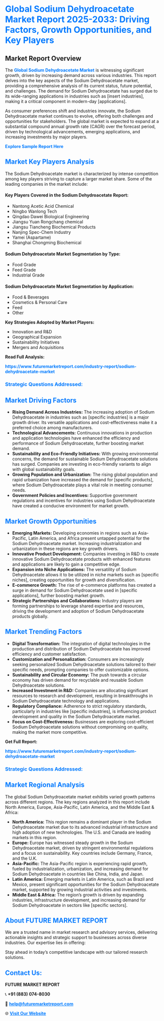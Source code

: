 <h1 style="color: #007BFF;">Global Sodium Dehydroacetate Market Report 2025-2033: Driving Factors, Growth Opportunities, and Key Players</h1>

<section id="overview">
<h2>Market Report Overview</h2>
<p>The <a href="https://www.futuremarketreport.com/industry-report/sodium-dehydroacetate-market" style="color: #007BFF; text-decoration: none;"><strong>Global Sodium Dehydroacetate Market</strong></a> is witnessing significant growth, driven by increasing demand across various industries. This report delves into the key aspects of the Sodium Dehydroacetate market, providing a comprehensive analysis of its current status, future potential, and challenges. The demand for Sodium Dehydroacetate has surged due to its wide-ranging applications in industries such as [insert industries], making it a critical component in modern-day [applications].</p>
<p>As consumer preferences shift and industries innovate, the Sodium Dehydroacetate market continues to evolve, offering both challenges and opportunities for stakeholders. The global market is expected to expand at a substantial compound annual growth rate (CAGR) over the forecast period, driven by technological advancements, emerging applications, and increasing investments by major players.</p>
</section>

<section id="overview">
<p><a href="https://www.futuremarketreport.com/request-sample/reportId=90424" style="color: #007BFF; text-decoration: none;"><strong>Explore Sample Report Here</strong></a></p>
</section>

<section id="key-players">
<h2 style="color: #007BFF;">Market Key Players Analysis</h2>
<p>The Sodium Dehydroacetate market is characterized by intense competition among key players striving to capture a larger market share. Some of the leading companies in the market include:</p>
<h4>Key Players Covered in the Sodium Dehydroacetate Report:</h4>
<ul><li>Nantong Acetic Acid Chemical</li><li>Ningbo Wanlong Tech</li><li>Qingdao Dawei Biological Engineering</li><li>Jiangsu Yuan Rongchang chemical</li><li>Jiangsu Tiancheng Biochemical Products</li><li>Nanjing Spec-Chem Industry</li><li>Yamei (Aspartame)</li><li>Shanghai Chongming Biochemical</li></ul>
<h4>Sodium Dehydroacetate Market Segmentation by Type:</h4>
<ul><li>Food Grade</li><li>Feed Grade</li><li>Industrial Grade</li></ul>

<h4>Sodium Dehydroacetate Market Segmentation by Application:</h4>
<ul><li>Food &amp; Beverages</li><li>Cosmetics &amp; Personal Care</li><li>Feed</li><li>Other</li></ul>
<p><strong>Key Strategies Adopted by Market Players:</strong></p>
<ul>
<li>Innovation and R&D</li>
<li>Geographical Expansion</li>
<li>Sustainability Initiatives</li>
<li>Mergers and Acquisitions</li>
</ul>
</section>

<section>
<p><strong>Read Full Analysis: </strong></p><a href="https://www.futuremarketreport.com/industry-report/sodium-dehydroacetate-market" style="color: #007BFF; text-decoration: none;"><strong>https://www.futuremarketreport.com/industry-report/sodium-dehydroacetate-market</strong></a>
<h3 style="color: #007BFF;">Strategic Questions Addressed:</h3>
</section>

<section id="driving-factors">
<h2 style="color: #007BFF;">Market Driving Factors</h2>
<ul>
<li><strong>Rising Demand Across Industries:</strong> The increasing adoption of Sodium Dehydroacetate in industries such as [specific industries] is a major growth driver. Its versatile applications and cost-effectiveness make it a preferred choice among manufacturers.</li>
<li><strong>Technological Advancements:</strong> Continuous innovations in production and application technologies have enhanced the efficiency and performance of Sodium Dehydroacetate, further boosting market demand.</li>
<li><strong>Sustainability and Eco-Friendly Initiatives:</strong> With growing environmental concerns, the demand for sustainable Sodium Dehydroacetate solutions has surged. Companies are investing in eco-friendly variants to align with global sustainability goals.</li>
<li><strong>Growing Population and Urbanization:</strong> The rising global population and rapid urbanization have increased the demand for [specific products], where Sodium Dehydroacetate plays a vital role in meeting consumer needs.</li>
<li><strong>Government Policies and Incentives:</strong> Supportive government regulations and incentives for industries using Sodium Dehydroacetate have created a conducive environment for market growth.</li>
</ul>
</section>

<section id="growth-opportunities">
<h2 style="color: #007BFF;">Market Growth Opportunities</h2>
<ul>
<li><strong>Emerging Markets:</strong> Developing economies in regions such as Asia-Pacific, Latin America, and Africa present untapped potential for the Sodium Dehydroacetate market. Increasing industrialization and urbanization in these regions are key growth drivers.</li>
<li><strong>Innovative Product Development:</strong> Companies investing in R&D to create innovative Sodium Dehydroacetate products with enhanced features and applications are likely to gain a competitive edge.</li>
<li><strong>Expansion into Niche Applications:</strong> The versatility of Sodium Dehydroacetate allows it to be utilized in niche markets such as [specific niches], creating opportunities for growth and diversification.</li>
<li><strong>E-commerce Growth:</strong> The rise of e-commerce platforms has created a surge in demand for Sodium Dehydroacetate used in [specific applications], further boosting market growth.</li>
<li><strong>Strategic Partnerships and Collaborations:</strong> Industry players are forming partnerships to leverage shared expertise and resources, driving the development and adoption of Sodium Dehydroacetate products globally.</li>
</ul>
</section>

<section id="trending-factors">
<h2 style="color: #007BFF;">Market Trending Factors</h2>
<ul>
<li><strong>Digital Transformation:</strong> The integration of digital technologies in the production and distribution of Sodium Dehydroacetate has improved efficiency and customer satisfaction.</li>
<li><strong>Customization and Personalization:</strong> Consumers are increasingly seeking personalized Sodium Dehydroacetate solutions tailored to their specific needs, prompting companies to offer customizable options.</li>
<li><strong>Sustainability and Circular Economy:</strong> The push towards a circular economy has driven demand for recyclable and reusable Sodium Dehydroacetate solutions.</li>
<li><strong>Increased Investment in R&D:</strong> Companies are allocating significant resources to research and development, resulting in breakthroughs in Sodium Dehydroacetate technology and applications.</li>
<li><strong>Regulatory Compliance:</strong> Adherence to strict regulatory standards, particularly in industries like [specific industries], is influencing product development and quality in the Sodium Dehydroacetate market.</li>
<li><strong>Focus on Cost-Effectiveness:</strong> Businesses are exploring cost-efficient Sodium Dehydroacetate solutions without compromising on quality, making the market more competitive.</li>
</ul>
</section>

<section>
<p><strong>Get Full Report: </strong></p><a href="https://www.futuremarketreport.com/industry-report/sodium-dehydroacetate-market" style="color: #007BFF; text-decoration: none;"><strong>https://www.futuremarketreport.com/industry-report/sodium-dehydroacetate-market</strong></a>
<h3 style="color: #007BFF;">Strategic Questions Addressed:</h3>
</section>


<section id="regional-analysis">
<h2 style="color: #007BFF;">Market Regional Analysis</h2>
<p>The global Sodium Dehydroacetate market exhibits varied growth patterns across different regions. The key regions analyzed in this report include North America, Europe, Asia-Pacific, Latin America, and the Middle East & Africa:</p>
<ul>
<li><strong>North America:</strong> This region remains a dominant player in the Sodium Dehydroacetate market due to its advanced industrial infrastructure and high adoption of new technologies. The U.S. and Canada are leading markets in this region.</li>
<li><strong>Europe:</strong> Europe has witnessed steady growth in the Sodium Dehydroacetate market, driven by stringent environmental regulations and a focus on sustainability. Key countries include Germany, France, and the U.K.</li>
<li><strong>Asia-Pacific:</strong> The Asia-Pacific region is experiencing rapid growth, fueled by industrialization, urbanization, and increasing demand for Sodium Dehydroacetate in countries like China, India, and Japan.</li>
<li><strong>Latin America:</strong> Emerging markets in Latin America, such as Brazil and Mexico, present significant opportunities for the Sodium Dehydroacetate market, supported by growing industrial activities and investments.</li>
<li><strong>Middle East & Africa:</strong> The region’s growth is driven by expanding industries, infrastructure development, and increasing demand for Sodium Dehydroacetate in sectors like [specific sectors].</li>
</ul>
</section>

<footer>
<h2 style="color: #007BFF;">About FUTURE MARKET REPORT</h2>
<p>We are a trusted name in market research and advisory services, delivering actionable insights and strategic support to businesses across diverse industries. Our expertise lies in offering:</p>

<p>Stay ahead in today’s competitive landscape with our tailored research solutions.</p>

<h2 style="color: #007BFF;">Contact Us:</h2>
<p><strong>FUTURE MARKET REPORT</strong></p>
<p>📞 <strong>+91 (883) 074-8030</strong></p>
<p>📧 <strong><a href="mailto:help@futuremarketreport.com" style="color: #007BFF;">help@futuremarketreport.com</a></strong></p>
<p>🌐 <strong><a href="https://www.futuremarketreport.com/" style="color: #007BFF;">Visit Our Website</a></strong></p>
</footer>